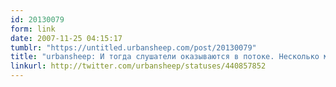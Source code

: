 ```yaml
---
id: 20130079
form: link
date: 2007-11-25 04:15:17
tumblr: "https://untitled.urbansheep.com/post/20130079"
title: "urbansheep: И тогда слушатели оказываются в потоке. Несколько микропауз по дороге, нарастание энергии, и кульминация в виде чилл-оргазма."
linkurl: http://twitter.com/urbansheep/statuses/440857852
---
```


